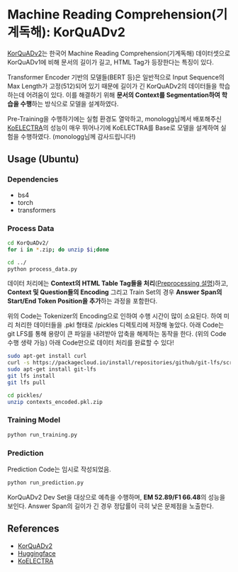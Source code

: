 # Machine Reading Comprehension(기계독해): KorQuADv2

[KorQuADv2](https://korquad.github.io/)는 한국어 Machine Reading Comprehension(기계독해) 데이터셋으로 KorQuADv1에 비해 문서의 길이가 길고, HTML Tag가 등장한다는 특징이 있다.

Transformer Encoder 기반의 모델들(BERT 등)은 일반적으로 Input Sequence의 Max Length가 고정(512)되어 있기 때문에 길이가 긴 KorQuADv2의 데이터들을 학습하는데 어려움이 있다. 이를 해결하기 위해 **문서의 Context를 Segmentation하여 학습을 수행**하는 방식으로 모델을 설계하였다.

Pre-Training을 수행하기에는 실험 환경도 열악하고, monologg님께서 배포해주신 [KoELECTRA](https://github.com/monologg/KoELECTRA)의 성능이 매우 뛰어나기에 KoELECTRA를 Base로 모델을 설계하여 실험을 수행하였다. (monologg님께 감사드립니다!)

## Usage (Ubuntu)

### Dependencies

- bs4
- torch
- transformers

### Process Data

```bash
cd KorQuADv2/
for i in *.zip; do unzip $i;done

cd ../
python process_data.py
```

데이터 처리에는 **Context의 HTML Table Tag들을 처리**([Preprocessing 설명](https://github.com/decaf0cokes/KorQuADv2/blob/master/instruction/instruction.md))하고, **Context 및 Question들의 Encoding** 그리고 Train Set의 경우 **Answer Span의 Start/End Token Position을 추가**하는 과정을 포함한다.

위의 Code는 Tokenizer의 Encoding으로 인하여 수행 시간이 많이 소요된다. 하여 미리 처리한 데이터들을 .pkl 형태로 /pickles 디렉토리에 저장해 놓았다. 아래 Code는 git LFS를 통해 용량이 큰 파일을 내려받아 압축을 해제하는 동작을 한다. (위의 Code 수행 생략 가능) 아래 Code만으로 데이터 처리를 완료할 수 있다!

```bash
sudo apt-get install curl
curl -s https://packagecloud.io/install/repositories/github/git-lfs/script.deb.sh | sudo bash
sudo apt-get install git-lfs
git lfs install
git lfs pull

cd pickles/
unzip contexts_encoded.pkl.zip
```

### Training Model

```bash
python run_training.py
```

### Prediction

Prediction Code는 임시로 작성되었음.

```bash
python run_prediction.py
```

KorQuADv2 Dev Set을 대상으로 예측을 수행하며, **EM 52.89/F1 66.48**의 성능을 보인다. Answer Span의 길이가 긴 경우 정답률이 극히 낮은 문제점을 노출한다.

## References

- [KorQuADv2](https://korquad.github.io/)
- [Huggingface](https://huggingface.co/transformers/)
- [KoELECTRA](https://github.com/monologg/KoELECTRA)
